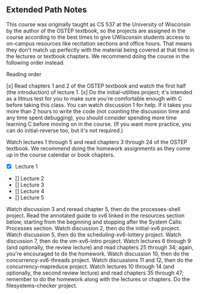 
## Extended Path Notes

This course was originally taught as CS 537 at the University of Wisconsin by the author of the OSTEP textbook, so the projects are assigned in the course according to the best times to give UWisconsin students access to on-campus resources like recitation sections and office hours. That means they don't match up perfectly with the material being covered at that time in the lectures or textbook chapters. We recommend doing the course in the following order instead.

Reading order

[x] Read chapters 1 and 2 of the OSTEP textbook and watch the first half (the introduction) of lecture 1.
[x] Do the initial-utilities project; it's intended as a litmus test for you to make sure you're comfortable enough with C before taking this class. You can watch discussion 1 for help. If it takes you more than 2 hours to write the code (not counting the discussion time and any time spent debugging), you should consider spending more time learning C before moving on in the course. (If you want more practice, you can do initial-reverse too, but it's not required.)

Watch lectures 1 through 5 and read chapters 3 through 24 of the OSTEP textbook. We recommend doing the homework assignments as they come up in the course calendar or book chapters.
  - [x] Lecture 1
  - [] Lecture 2
  - [] Lecture 3
  - [] Lecture 4
  - [] Lecture 5

Watch discussion 3 and reread chapter 5, then do the processes-shell project.
Read the annotated guide to xv6 linked in the resources section below, starting from the beginning and stopping after the System Calls: Processes section.
Watch discussion 2, then do the initial-xv6 project.
Watch discussion 5, then do the scheduling-xv6-lottery project.
Watch discussion 7, then do the vm-xv6-intro project.
Watch lectures 6 through 9 (and optionally, the review lecture) and read chapters 25 through 34; again, you're encouraged to do the homework.
Watch discussion 10, then do the concurrency-xv6-threads project.
Watch discussions 11 and 12, then do the concurrency-mapreduce project.
Watch lectures 10 through 14 (and optionally, the second review lecture) and read chapters 35 through 47; remember to do the homework along with the lectures or chapters.
Do the filesystems-checker project.
